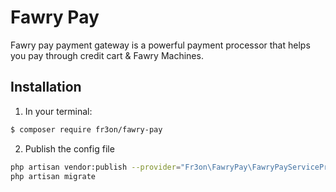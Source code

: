 # Fawry Pay
Fawry pay payment gateway is a powerful payment processor that helps you pay through credit cart & Fawry Machines.

## Installation

1) In your terminal:

``` bash
$ composer require fr3on/fawry-pay
```

2) Publish the config file 

```bash
php artisan vendor:publish --provider="Fr3on\FawryPay\FawryPayServiceProvider"
php artisan migrate
```
